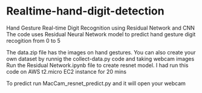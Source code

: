 # Realtime-hand-digit-detection
Hand Gesture Real-time Digit Recognition using Residual Network and CNN
The code uses Residual Neural Network model to predict hand gesture digit recogition from 0 to 5

The data.zip file has the images on hand gestures. You can also create your own dataset by runnig the collect-data.py code and taking webcam images
Run the Residual Network.ipynb file to create resnet model. I had run this code on AWS t2.micro EC2 instance for 20 mins

To predict run MacCam_resnet_predict.py and it will open your webcam
